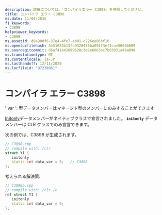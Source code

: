 ```yaml
---
description: 詳細については、「コンパイラエラー C3898」を参照してください。
title: コンパイラ エラー C3898
ms.date: 11/04/2016
f1_keywords:
- C3898
helpviewer_keywords:
- C3898
ms.assetid: d9a90df6-87e4-4fe7-ab01-c226ee86bf10
ms.openlocfilehash: 4b51683b13fa9328475ba09473ef1cae5663b009
ms.sourcegitcommit: d6af41e42699628c3e2e6063ec7b03931a49a098
ms.translationtype: MT
ms.contentlocale: ja-JP
ms.lasthandoff: 12/11/2020
ms.locfileid: "97238961"
---
```

# <a name="compiler-error-c3898"></a>コンパイラ エラー C3898

' var ': 型データメンバーはマネージド型のメンバーにのみすることができます

[Initonly](../../dotnet/initonly-cpp-cli.md)データメンバーがネイティブクラスで宣言されました。  **`initonly`** データメンバーは CLR クラスでのみ宣言できます。

次の例では、C3898 が生成されます。

```cpp
// C3898.cpp
// compile with: /clr
struct Y1 {
   initonly
   static int data_var = 9;   // C3898
};
```

考えられる解決策:

```cpp
// C3898b.cpp
// compile with: /clr /c
ref struct Y1 {
   initonly
   static int data_var = 9;
};
```
